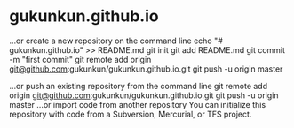 # gukunkun.github.io

…or create a new repository on the command line
echo "# gukunkun.github.io" >> README.md
git init
git add README.md
git commit -m "first commit"
git remote add origin git@github.com:gukunkun/gukunkun.github.io.git
git push -u origin master
                
…or push an existing repository from the command line
git remote add origin git@github.com:gukunkun/gukunkun.github.io.git
git push -u origin master
…or import code from another repository
You can initialize this repository with code from a Subversion, Mercurial, or TFS project.
